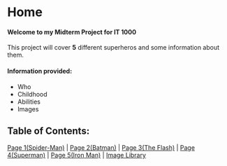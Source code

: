 # Home

#### Welcome to my Midterm Project for IT 1000

This project will cover **5** different superheros and some information about them.

#### Information provided:
* Who
* Childhood
* Abilities
* Images

## Table of Contents:

[Page 1(Spider-Man)](Mark1.md) | 
[Page 2(Batman)](Mark2.md) | 
[Page 3(The Flash)](Mark3.md) | 
[Page 4(Superman)](Mark4.md) | 
[Page 5(Iron Man)](Mark5.md) | 
[Image Library](Images)